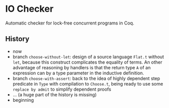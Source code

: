 # IO Checker
Automatic checker for lock-free concurrent programs in Coq.

## History

* now
* branch `choose-without-let`: design of a source language `Flat.t` without `let`, because this construct complicates the equality of terms. An other advantage of reasoning by handlers is that the return type `A` of an expression can by a type parameter in the inductive definition.
* branch `choose-with-assert`: back to the idea of highly dependent step predicate in `Type` with compilation to `Choose.t`, being ready to use some `replace by admit` to simplify dependent proofs
* ... (a huge part of the history is missing)
* beginning
